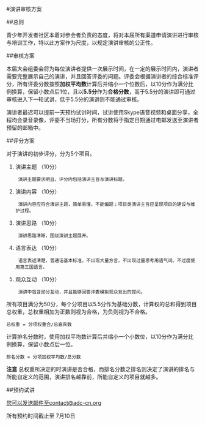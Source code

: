 #演讲审核方案

##总则

青少年开发者社区本着对参会者负责的态度，将对本届所有渠道申请演讲进行审核与培训工作，特以此方案作为尺度，以规定演讲审核的公正性。

##审核方案

本届大会组委会将为每位演讲者提供一次展示时间，在一定的展示时间内，演讲者需要完整展示自己的演讲，并且回答评委的问题。评委会根据演讲者的综合标准评分，所有评委分数按照**加权平均数**计算后并缩小一个位数后，以10分作为满分比例换算，保留小数点后1位，且以**5.5分**作为**合格分数**，高于5.5分的演讲即可通过审核进入下一轮试讲，低于5.5分的演讲则不能通过审核。

演讲者最迟可以提前一天预约试讲时间，试讲使用Skype语音视频和桌面分享，全程均会录音录像，评委不当场打分，所有分数将于指定日期通过电邮发送至演讲者预留的邮箱中。

##评分方案

对于演讲的初步评分，分为5个项目。

1. 演讲主题    （10分）

		演讲主题要求明且，评分内包括演讲主旨与演讲标题。

2. 演讲内容    （10分）

		演讲内容应符合演讲主题，简单易懂，不能偏题；项目类演讲主旨应呈现项目的建设与维护过程。

3. 演讲思路    （10分）

		演讲思路清晰，围绕演讲主题展开。
		
4. 语言表达    （10分）

		语言表述清楚，普通话基本标准，不出现大量方言，不出现过量思考用语气词。不过度使用第三国语言。
		
5. 观众互动    （10分）

		演讲中包含部分互动，并且能够回答评委模拟观众发出的提问。
		
所有项目满分为50分，每个分项目以5.5分作为基础分数，计算权的总和得到项目总权重，总权重相加为正数则视为合格，为负则视为不合格。

    总权重 = 分项权重合/总嘉宾数

计算排名分数时，使用加权平均数计算后并缩小一个小数位，以10分作为满分比例换算，保留小数点后一位。

    排名分数 = 分项加权平均数/总分数
    
**注意**    总权重所决定的时演讲是否合格，而排名分数之排名则决定了演讲的排名与所能自定义的范围，演讲排名越靠前，所能自定义的项目就越多。

##预约试讲

您可以发送邮件至contact@adc-cn.org

所有预约时间截止至 7月10日
